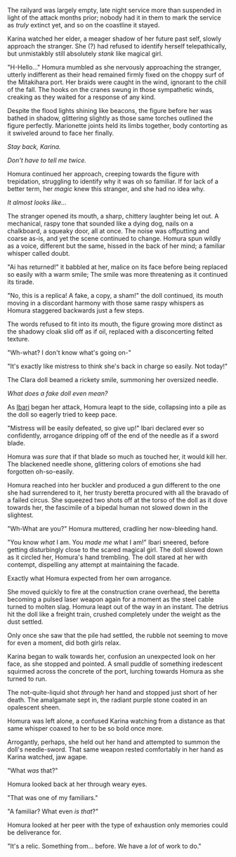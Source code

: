The railyard was largely empty, late night service more than suspended in light of the attack months prior; nobody had it in them to mark the service as *truly* extinct yet, and so on the coastline it stayed.  

Karina watched her elder, a meager shadow of her future past self, slowly approach the stranger.  She (?) had refused to identify herself telepathically, but unmistakbly still absolutely *stank* like magical girl.

"H-Hello..." Homura mumbled as she nervously approaching the stranger, utterly indifferent as their head remained firmly fixed on the choppy surf of the Mitakihara port.  Her braids were caught in the wind, ignorant to the chill of the fall.  The hooks on the cranes swung in those sympathetic winds, creaking as they waited for a response of any kind.  

Despite the flood lights shining like beacons, the figure before her was bathed in shadow, glittering slightly as those same torches outlined the figure perfectly.  Marionette joints held its limbs together, body contorting as it swiveled around to face her finally.  

*Stay back, Karina.*

*Don't have to tell me twice.*

Homura continued her approach, creeping towards the figure with trepidation, struggling to identify why it was oh so familiar.  If for lack of a better term, her *magic* knew this stranger, and she had no idea why.

*It almost looks like...*

The stranger opened its mouth, a sharp, chittery laughter being let out.  A mechanical, raspy tone that sounded like a dying dog, nails on a chalkboard, a squeaky door, all at once.  The noise was offputting and coarse as-is, and yet the scene continued to change.  Homura spun wildly as a voice, different but the same, hissed in the back of her mind; a familiar whisper called doubt.

"Ai has returned!" it babbled at her, malice on its face before being replaced so easily with a warm smile; The smile was more threatening as it continued its tirade.

"No, this is a replica!  A fake, a copy, a sham!" the doll continued, its mouth moving in a discordant harmony with those same raspy whispers as Homura staggered backwards just a few steps.

The words refused to fit into its mouth, the figure growing more distinct as the shadowy cloak slid off as if oil, replaced with a disconcerting felted texture.

"Wh-what?  I don't know what's going on-"

"It's exactly like mistress to think she's back in charge so easily.  Not today!"

The Clara doll beamed a rickety smile, summoning her oversized needle.  

*What does a fake doll even mean?*

As [Ibari](https://wiki.puella-magi.net/Rebellion_Material_Book#:~:text=Ibari) began her attack, Homura leapt to the side, collapsing into a pile as the doll so eagerly tried to keep pace.

"Mistress will be easily defeated, so give up!" Ibari declared ever so confidently, arrogance dripping off of the end of the needle as if a sword blade.  

Homura was *sure* that if that blade so much as touched her, it would kill her.  The blackened needle shone, glittering colors of emotions she had forgotten oh-so-easily.

Homura reached into her buckler and produced a gun different to the one she had surrendered to it, her trusty beretta procured with all the bravado of a failed circus.  She squeezed two shots off at the torso of the doll as it dove towards her, the fascimile of a bipedal human not slowed down in the slightest.

"Wh-What are you?"  Homura muttered, cradling her now-bleeding hand.

"You know *what* I am.  You *made me* what I am!" Ibari sneered, before getting disturbingly close to the scared magical girl.  The doll slowed down as it circled her, Homura's hand trembling.  The doll stared at her with contempt, dispelling any attempt at maintaining the facade.  

Exactly what Homura expected from her own arrogance.

She moved quickly to fire at the construction crane overhead, the beretta becoming a pulsed laser weapon again for a moment as the steel cable turned to molten slag.  Homura leapt out of the way in an instant.  The detrius hit the doll like a freight train, crushed completely under the weight as the dust settled.  

Only once she saw that the pile had settled, the rubble not seeming to move for even a moment, did both girls relax.

Karina began to walk towards her, confusion an unexpected look on her face, as she stopped and pointed.  A small puddle of something iredescent squirmed across the concrete of the port, lurching towards Homura as she turned to run.

The not-quite-liquid shot *through* her hand and stopped just short of her death.  The amalgamate sept in, the radiant purple stone coated in an opalescent sheen.

Homura was left alone, a confused Karina watching from a distance as that same whisper coaxed to her to be so bold once more.  

Arrogantly, perhaps, she held out her hand and attempted to summon the doll's needle-sword.  That same weapon rested comfortably in her hand as Karina watched, jaw agape.

"What *was* that?"

Homura looked back at her through weary eyes.

"That was one of my familiars."

"A familiar?  What even *is that*?"

Homura looked at her peer with the type of exhaustion only memories could be deliverance for.

"It's a relic. Something from... before.  We have a *lot* of work to do."

